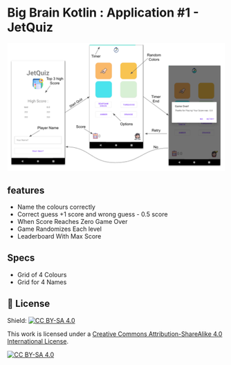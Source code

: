 # Big Brain Kotlin : Application #1 - JetQuiz 

![](./img.png)

## features
- Name the colours correctly 
- Correct guess +1 score and wrong guess - 0.5 score
- When Score Reaches Zero Game Over
- Game Randomizes Each level 
- Leaderboard With Max Score

## Specs
- Grid of 4 Colours
- Grid for 4 Names

## :cop: License
Shield: [![CC BY-SA 4.0][cc-by-sa-shield]][cc-by-sa]

This work is licensed under a
[Creative Commons Attribution-ShareAlike 4.0 International License][cc-by-sa].

[![CC BY-SA 4.0][cc-by-sa-image]][cc-by-sa]

[cc-by-sa]: http://creativecommons.org/licenses/by-sa/4.0/
[cc-by-sa-image]: https://licensebuttons.net/l/by-sa/4.0/88x31.png
[cc-by-sa-shield]: https://img.shields.io/badge/License-CC%20BY--SA%204.0-lightgrey.svg

